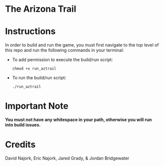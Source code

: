 # The Arizona Trail

# Instructions
In order to build and run the game, you must first navigate to the top level of
this repo and run the following commands in your terminal:

  - To add permission to execute the build/run script:
  
    `chmod +x run_aztrail`

  - To run the build/run script:
  
    `./run_aztrail`

# Important Note
**You must not have any whitespace in your path, otherwise you will run into build issues.**

# Credits
David Najork, Eric Najork, Jared Grady, & Jordan Bridgewater
